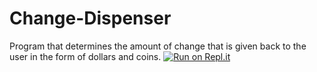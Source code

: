 # Change-Dispenser
Program that determines the amount of change that is given back to the user in the form of dollars and coins.
[![Run on Repl.it](https://repl.it/badge/github/gRivera3663/Change-Dispenser)](https://repl.it/github/gRivera3663/Change-Dispenser)